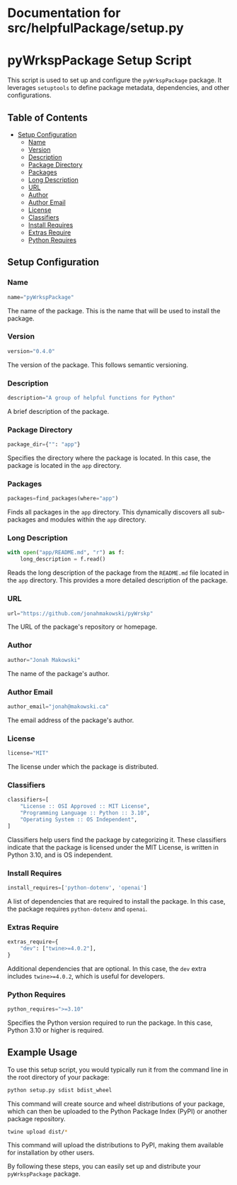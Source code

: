 # Documentation for src/helpfulPackage/setup.py

# pyWrkspPackage Setup Script

This script is used to set up and configure the `pyWrkspPackage` package. It leverages `setuptools` to define package metadata, dependencies, and other configurations.

## Table of Contents

*   [Setup Configuration](#setup-configuration)
    *   [Name](#name)
    *   [Version](#version)
    *   [Description](#description)
    *   [Package Directory](#package-directory)
    *   [Packages](#packages)
    *   [Long Description](#long-description)
    *   [URL](#url)
    *   [Author](#author)
    *   [Author Email](#author-email)
    *   [License](#license)
    *   [Classifiers](#classifiers)
    *   [Install Requires](#install-requires)
    *   [Extras Require](#extras-require)
    *   [Python Requires](#python-requires)

## Setup Configuration

### Name

```python
name="pyWrkspPackage"
```

The name of the package. This is the name that will be used to install the package.

### Version

```python
version="0.4.0"
```

The version of the package. This follows semantic versioning.

### Description

```python
description="A group of helpful functions for Python"
```

A brief description of the package.

### Package Directory

```python
package_dir={"": "app"}
```

Specifies the directory where the package is located. In this case, the package is located in the `app` directory.

### Packages

```python
packages=find_packages(where="app")
```

Finds all packages in the `app` directory. This dynamically discovers all sub-packages and modules within the `app` directory.

### Long Description

```python
with open("app/README.md", "r") as f:
    long_description = f.read()
```

Reads the long description of the package from the `README.md` file located in the `app` directory. This provides a more detailed description of the package.

### URL

```python
url="https://github.com/jonahmakowski/pyWrskp"
```

The URL of the package's repository or homepage.

### Author

```python
author="Jonah Makowski"
```

The name of the package's author.

### Author Email

```python
author_email="jonah@makowski.ca"
```

The email address of the package's author.

### License

```python
license="MIT"
```

The license under which the package is distributed.

### Classifiers

```python
classifiers=[
    "License :: OSI Approved :: MIT License",
    "Programming Language :: Python :: 3.10",
    "Operating System :: OS Independent",
]
```

Classifiers help users find the package by categorizing it. These classifiers indicate that the package is licensed under the MIT License, is written in Python 3.10, and is OS independent.

### Install Requires

```python
install_requires=['python-dotenv', 'openai']
```

A list of dependencies that are required to install the package. In this case, the package requires `python-dotenv` and `openai`.

### Extras Require

```python
extras_require={
    "dev": ["twine>=4.0.2"],
}
```

Additional dependencies that are optional. In this case, the `dev` extra includes `twine>=4.0.2`, which is useful for developers.

### Python Requires

```python
python_requires=">=3.10"
```

Specifies the Python version required to run the package. In this case, Python 3.10 or higher is required.

## Example Usage

To use this setup script, you would typically run it from the command line in the root directory of your package:

```sh
python setup.py sdist bdist_wheel
```

This command will create source and wheel distributions of your package, which can then be uploaded to the Python Package Index (PyPI) or another package repository.

```sh
twine upload dist/*
```

This command will upload the distributions to PyPI, making them available for installation by other users.

By following these steps, you can easily set up and distribute your `pyWrkspPackage` package.